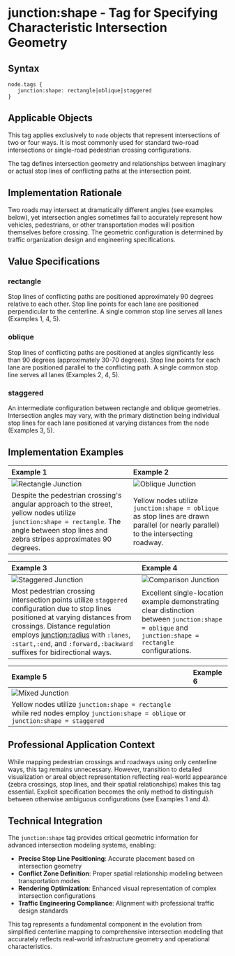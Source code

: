 # junction:shape - Tag for Specifying Characteristic Intersection Geometry

## Syntax
```
node.tags {
   junction:shape: rectangle|oblique|staggered
}
```

## Applicable Objects
This tag applies exclusively to `node` objects that represent intersections of two or four ways. It is most commonly used for standard two-road intersections or single-road pedestrian crossing configurations.

The tag defines intersection geometry and relationships between imaginary or actual stop lines of conflicting paths at the intersection point.

## Implementation Rationale
Two roads may intersect at dramatically different angles (see examples below), yet intersection angles sometimes fail to accurately represent how vehicles, pedestrians, or other transportation modes will position themselves before crossing. The geometric configuration is determined by traffic organization design and engineering specifications.

## Value Specifications

### rectangle
Stop lines of conflicting paths are positioned approximately 90 degrees relative to each other. Stop line points for each lane are positioned perpendicular to the centerline. A single common stop line serves all lanes (Examples 1, 4, 5).

### oblique
Stop lines of conflicting paths are positioned at angles significantly less than 90 degrees (approximately 30-70 degrees). Stop line points for each lane are positioned parallel to the conflicting path. A single common stop line serves all lanes (Examples 2, 4, 5).

### staggered
An intermediate configuration between rectangle and oblique geometries. Intersection angles may vary, with the primary distinction being individual stop lines for each lane positioned at varying distances from the node (Examples 3, 5).

## Implementation Examples

| Example 1 | Example 2 |
|:----------|:----------|
|![Rectangle Junction](./img/junction:shape-img2.png)|![Oblique Junction](./img/junction:shape-img4.png)|
|Despite the pedestrian crossing's angular approach to the street, yellow nodes utilize `junction:shape = rectangle`. The angle between stop lines and zebra stripes approximates 90 degrees.|Yellow nodes utilize `junction:shape = oblique` as stop lines are drawn parallel (or nearly parallel) to the intersecting roadway.|

| Example 3 | Example 4 |
|:----------|:----------|
|![Staggered Junction](./img/junction:shape-img5.png)|![Comparison Junction](./img/junction:shape-img7.png)|
|Most pedestrian crossing intersection points utilize `staggered` configuration due to stop lines positioned at varying distances from crossings. Distance regulation employs [junction:radius](./node.tags.junction:radius.md) with `:lanes`, `:start,:end`, and `:forward,:backward` suffixes for bidirectional ways.|Excellent single-location example demonstrating clear distinction between `junction:shape = oblique` and `junction:shape = rectangle` configurations.|

| Example 5 | Example 6 |
|:----------|:----------|
|![Mixed Junction](./img/junction:shape-img3.png)||
|Yellow nodes utilize `junction:shape = rectangle` while red nodes employ `junction:shape = oblique` or `junction:shape = staggered`||

## Professional Application Context

While mapping pedestrian crossings and roadways using only centerline ways, this tag remains unnecessary. However, transition to detailed visualization or areal object representation reflecting real-world appearance (zebra crossings, stop lines, and their spatial relationships) makes this tag essential. Explicit specification becomes the only method to distinguish between otherwise ambiguous configurations (see Examples 1 and 4).

## Technical Integration

The `junction:shape` tag provides critical geometric information for advanced intersection modeling systems, enabling:

- **Precise Stop Line Positioning**: Accurate placement based on intersection geometry
- **Conflict Zone Definition**: Proper spatial relationship modeling between transportation modes  
- **Rendering Optimization**: Enhanced visual representation of complex intersection configurations
- **Traffic Engineering Compliance**: Alignment with professional traffic design standards

This tag represents a fundamental component in the evolution from simplified centerline mapping to comprehensive intersection modeling that accurately reflects real-world infrastructure geometry and operational characteristics.
